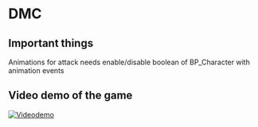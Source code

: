 # DMC

## Important things
Animations for attack needs enable/disable boolean of BP_Character with animation events

## Video demo of the game

[![Videodemo](https://img.youtube.com/vi/J0gnspkFakI/0.jpg)](https://www.youtube.com/watch?v=J0gnspkFakI)
